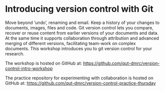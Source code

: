 # Introducing version control with Git

Move beyond ‘undo’, renaming and email. Keep a history of your changes to documents, images, files and code. Git version control lets you compare, recover or reuse content from earlier versions of your documents and data. At the same time it supports collaboration through attribution and advanced merging of different versions, facilitating team-work on complex documents. This workshop introduces you to git version control for your research.

The workshop is hosted on GitHub at: https://github.com/qut-dmrc/version-control-intro-workshop

The practice repository for experimenting with collaboration is hosted on GitHub at: https://github.com/qut-dmrc/version-control-practice-thursday
